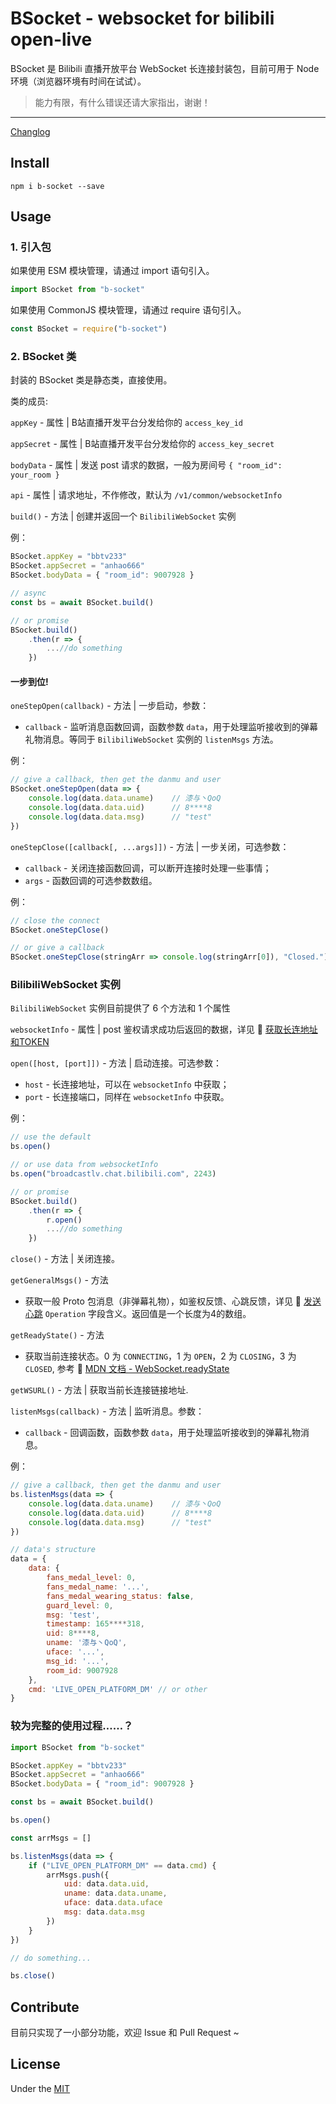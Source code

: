 # BSocket - websocket for bilibili open-live

BSocket 是 Bilibili 直播开放平台 WebSocket 长连接封装包，目前可用于 Node 环境（浏览器环境有时间在试试）。

>能力有限，有什么错误还请大家指出，谢谢！

---

[Changlog](CHANGELOG.md)

## Install

```
npm i b-socket --save
```

## Usage

### 1. 引入包

如果使用 ESM 模块管理，请通过 import 语句引入。

```javascript
import BSocket from "b-socket"
```

如果使用 CommonJS 模块管理，请通过 require 语句引入。

```javascript
const BSocket = require("b-socket")
```

### 2. BSocket 类

封装的 BSocket 类是静态类，直接使用。

类的成员:

`appKey` - 属性 | B站直播开发平台分发给你的 `access_key_id`

`appSecret` - 属性 | B站直播开发平台分发给你的 `access_key_secret`

`bodyData` - 属性 | 发送 post 请求的数据，一般为房间号 `{ "room_id": your_room }`

`api` - 属性 | 请求地址，不作修改，默认为 `/v1/common/websocketInfo`

`build()` - 方法 | 创建并返回一个 `BilibiliWebSocket` 实例

例：

```javascript
BSocket.appKey = "bbtv233"
BSocket.appSecret = "anhao666"
BSocket.bodyData = { "room_id": 9007928 }

// async
const bs = await BSocket.build()

// or promise
BSocket.build()
    .then(r => {
        ...//do something
    })
```

#### 一步到位!

`oneStepOpen(callback)` - 方法 | 一步启动，参数：
- `callback` - 监听消息函数回调，函数参数 `data`，用于处理监听接收到的弹幕礼物消息。等同于 `BilibiliWebSocket` 实例的 `listenMsgs` 方法。

例：
```javascript
// give a callback, then get the danmu and user
BSocket.oneStepOpen(data => {
    console.log(data.data.uname)    // 漆与丶QoQ
    console.log(data.data.uid)      // 8****8
    console.log(data.data.msg)      // "test"
})
```

`oneStepClose([callback[, ...args]])` - 方法 | 一步关闭，可选参数：
- `callback` - 关闭连接函数回调，可以断开连接时处理一些事情；
- `args` - 函数回调的可选参数数组。

例：
```javascript
// close the connect
BSocket.oneStepClose()

// or give a callback
BSocket.oneStepClose(stringArr => console.log(stringArr[0]), "Closed.")
```

### BilibiliWebSocket 实例

`BilibiliWebSocket` 实例目前提供了 6 个方法和 1 个属性

`websocketInfo` - 属性 | post 鉴权请求成功后返回的数据，详见 🔗 [获取长连地址和TOKEN](https://open-live.bilibili.com/document/doc&tool/api/websocket.html#_1-%E8%8E%B7%E5%8F%96%E9%95%BF%E8%BF%9E%E5%9C%B0%E5%9D%80%E5%92%8Ctoken)

`open([host, [port]])` - 方法 | 启动连接。可选参数：
- `host` - 长连接地址，可以在 `websocketInfo` 中获取；
- `port` - 长连接端口，同样在 `websocketInfo` 中获取。

例：
```javascript
// use the default
bs.open()

// or use data from websocketInfo
bs.open("broadcastlv.chat.bilibili.com", 2243)

// or promise
BSocket.build()
    .then(r => {
        r.open()
        ...//do something
    })
```

`close()` - 方法 | 关闭连接。

`getGeneralMsgs()` - 方法
- 获取一般 Proto 包消息（非弹幕礼物），如鉴权反馈、心跳反馈，详见 🔗 [发送心跳](https://open-live.bilibili.com/document/doc&tool/api/websocket.html#_3-%E5%8F%91%E9%80%81%E5%BF%83%E8%B7%B3) `Operation` 字段含义。返回值是一个长度为4的数组。

`getReadyState()` - 方法
- 获取当前连接状态。0 为 `CONNECTING`，1 为 `OPEN`，2 为 `CLOSING`，3 为 `CLOSED`, 参考 🔗 [MDN 文档 - WebSocket.readyState](https://developer.mozilla.org/zh-CN/docs/Web/API/WebSocket/readyState)

`getWSURL()` - 方法 | 获取当前长连接链接地址.

`listenMsgs(callback)` - 方法 | 监听消息。参数：
- `callback` - 回调函数，函数参数 `data`，用于处理监听接收到的弹幕礼物消息。

例：
```javascript
// give a callback, then get the danmu and user
bs.listenMsgs(data => {
    console.log(data.data.uname)    // 漆与丶QoQ
    console.log(data.data.uid)      // 8****8
    console.log(data.data.msg)      // "test"
})

// data's structure
data = {
    data: {
        fans_medal_level: 0,
        fans_medal_name: '...',
        fans_medal_wearing_status: false,
        guard_level: 0,
        msg: 'test',
        timestamp: 165****318,
        uid: 8****8,
        uname: '漆与丶QoQ',
        uface: '...',
        msg_id: '...',
        room_id: 9007928
    },
    cmd: 'LIVE_OPEN_PLATFORM_DM' // or other
}
```

### 较为完整的使用过程……？

```javascript
import BSocket from "b-socket"

BSocket.appKey = "bbtv233"
BSocket.appSecret = "anhao666"
BSocket.bodyData = { "room_id": 9007928 }

const bs = await BSocket.build()

bs.open()

const arrMsgs = []

bs.listenMsgs(data => {
    if ("LIVE_OPEN_PLATFORM_DM" == data.cmd) {
        arrMsgs.push({
            uid: data.data.uid,
            uname: data.data.uname,
            uface: data.data.uface
            msg: data.data.msg
        })
    }
})

// do something...

bs.close()
```

## Contribute

目前只实现了一小部分功能，欢迎 Issue 和 Pull Request ~

## License

Under the [MIT](LICENSE)
